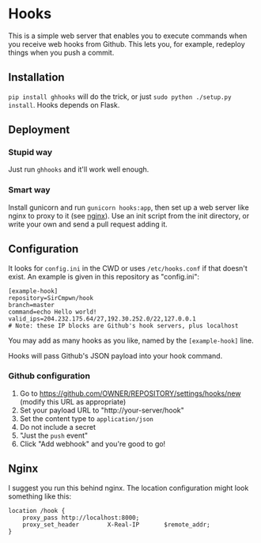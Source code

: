 # Hooks

This is a simple web server that enables you to execute commands when you
receive web hooks from Github. This lets you, for example, redeploy things when
you push a commit.

## Installation

`pip install ghhooks` will do the trick, or just `sudo python ./setup.py
install`. Hooks depends on Flask.

## Deployment

### Stupid way

Just run `ghhooks` and it'll work well enough.

### Smart way

Install gunicorn and run `gunicorn hooks:app`, then set up a web server like
nginx to proxy to it (see [nginx](#nginx)). Use an init script from the init
directory, or write your own and send a pull request adding it.

## Configuration

It looks for `config.ini` in the CWD or uses `/etc/hooks.conf` if that doesn't
exist. An example is given in this repository as "config.ini":

    [example-hook]
    repository=SirCmpwn/hook
    branch=master
    command=echo Hello world!
    valid_ips=204.232.175.64/27,192.30.252.0/22,127.0.0.1
    # Note: these IP blocks are Github's hook servers, plus localhost

You may add as many hooks as you like, named by the `[example-hook]` line.

Hooks will pass Github's JSON payload into your hook command.

### Github configuration

1. Go to https://github.com/OWNER/REPOSITORY/settings/hooks/new (modify this
   URL as appropriate)
2. Set your payload URL to "http://your-server/hook"
3. Set the content type to `application/json`
4. Do not include a secret
5. "Just the `push` event"
6. Click "Add webhook" and you're good to go!

## Nginx

I suggest you run this behind nginx. The location configuration might look
something like this:

    location /hook {
        proxy_pass http://localhost:8000;
        proxy_set_header        X-Real-IP       $remote_addr;
    }
